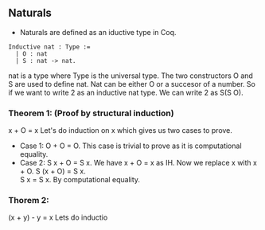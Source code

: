 ## Naturals
- Naturals are defined as an iductive type in Coq. 
```
Inductive nat : Type :=
  | O : nat
  | S : nat -> nat.
```
nat is a type where Type is the universal type. The two constructors O and S are used to define nat. Nat can be either O
or a succesor of a number. So if we want to write 2 as an inductive nat type. We can write 2 as S(S O).

### Theorem 1: (Proof by structural induction)
x + O = x
Let's do induction on x which gives us two cases to prove.
- Case 1:
O + O = O. This case is trivial to prove as it is computational equality. 
- Case 2:
S x + O = S x. We have x + O = x as IH. Now we replace x with x + O. 
S (x + O) = S x.  
S x = S x. By computational equality. 

### Thorem 2:
(x + y) - y = x 
Lets do inductio 


